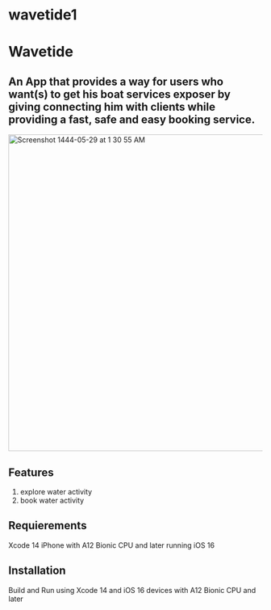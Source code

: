 # wavetide1
# Wavetide
## An App that provides a way for users who want(s) to get his boat services exposer by giving connecting him with clients while providing a fast, safe and easy booking service.
<img width="627" alt="Screenshot 1444-05-29 at 1 30 55 AM" src="https://user-images.githubusercontent.com/90031791/209236955-b78a0034-ebf9-4adc-9e00-9f6613544a4f.png">



## Features
1. explore water activity
2. book water activity


## Requierements
Xcode 14
iPhone with A12 Bionic CPU and later running iOS 16

## Installation
Build and Run using Xcode 14 and iOS 16 devices with A12 Bionic CPU and later
